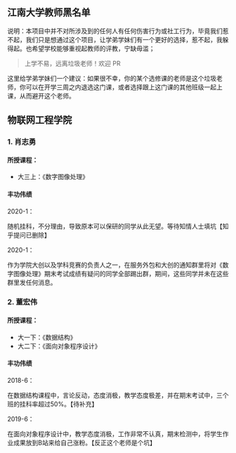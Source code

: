 ## 江南大学教师黑名单

说明：本项目中并不对所涉及到的任何人有任何伤害行为或社工行为，毕竟我们惹不起，我们只是想通过这个项目，让学弟学妹们有一个更好的选择，惹不起，我躲得起。也希望学校能够重视起教师的评教，宁缺毋滥；

> 上学不易，远离垃圾老师！欢迎 PR

这里给学弟学妹们一个建议：如果很不幸，你的某个选修课的老师是这个垃圾老师，你可以在开学三周之内退选这门课，或者选择跟上这门课的其他班级一起上课，从而避开这个老师。

## 物联网工程学院

### 1. 肖志勇

#### 所授课程：

- 大三上：《数字图像处理》

#### 丰功伟绩

2020-1：

随机挂科，不分理由，导致原本可以保研的同学从此无望。等待知情人士填坑【知乎提问已删除】

2020-1：

作为学院大创以及学科竞赛的负责人之一，在服务外包和大创的通知群里将对《数字图像处理》期末考试成绩有疑问的同学全部踢出群，期间，这些同学并未在这些群里发任何消息。

### 2. 董宏伟

#### 所授课程：

- 大一下：《数据结构》
- 大二下：《面向对象程序设计》

#### 丰功伟绩

2018-6：

在数据结构课程中，言论反动，态度消极，教学态度极差，并在期末考试中，三个班的挂科率超过50%。【待补充】

2019-6：

在面向对象程序设计中，教学态度消极，工作非常不认真，期末检测中，将学生作业成果放到B站来给自己涨粉。【反正这个老师是个坑】


